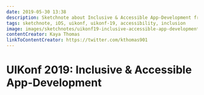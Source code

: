 ```yaml
---
date: 2019-05-30 13:38
description: Sketchnote about Inclusive & Accessible App-Development from UIKonf 2019
tags: sketchnote, iOS, uikonf, uikonf-19, accessibility, inclusion
image: images/sketchnotes/uikonf19-inclusive-accessible-app-development-small.jpg
contentCreator: Kaya Thomas
linkToContentCreator: https://twitter.com/kthomas901
---
```


# UIKonf 2019: Inclusive & Accessible App-Development
